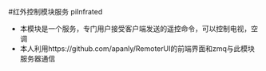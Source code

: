#红外控制模块服务 piInfrated
 * 本模块是一个服务，专门用户接受客户端发送的遥控命令，可以控制电视，空调
 * 本人利用https://github.com/apanly/RemoterUI的前端界面和zmq与此模块服务器通信